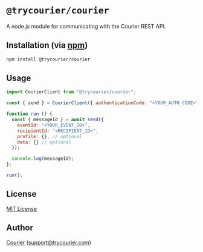 # `@trycourier/courier`

A node.js module for communicating with the Courier REST API.

## Installation (via [npm](https://www.npmjs.org))

```bash
npm install @trycourier/courier
```

## Usage

```javascript
import CourierClient from "@trycourier/courier";

const { send } = CourierClient({ authenticationCode: "<YOUR_AUTH_CODE>" })

function run () {
  const { messageId } = await send({
    eventId: "<YOUR_EVENT_ID>",
    recipientId: "<RECIPIENT_ID>",
    profile: {}, // optional
    data: {} // optional
  });

  console.log(messageId);
};

run();
```

## License

[MIT License](http://www.opensource.org/licenses/mit-license.php)

## Author

[Courier](https://github.com/trycourier) ([support@trycourier.com](mailto:support@trycourier.com))
